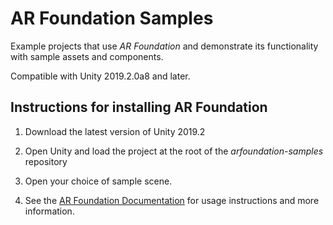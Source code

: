 # AR Foundation Samples
Example projects that use *AR Foundation* and demonstrate its functionality with sample assets and components.

Compatible with Unity 2019.2.0a8 and later.

## Instructions for installing AR Foundation

1. Download the latest version of Unity 2019.2

2. Open Unity and load the project at the root of the *arfoundation-samples* repository

3. Open your choice of sample scene.

4. See the [AR Foundation Documentation](https://docs.unity3d.com/Packages/com.unity.xr.arfoundation@2.0) for usage instructions and more information.